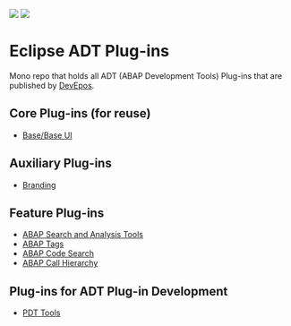 ![](https://img.shields.io/badge/Java-SE17+-green) ![](https://img.shields.io/badge/eclipse-2020--09+-green)

# Eclipse ADT Plug-ins

Mono repo that holds all ADT (ABAP Development Tools) Plug-ins that are published by [DevEpos](https://devepos.com).

## Core Plug-ins (for reuse)

- [Base/Base UI](./core/README.md)

## Auxiliary Plug-ins

- [Branding](./branding/README.md)

## Feature Plug-ins

- [ABAP Search and Analysis Tools](./features/search-tools/README.md)
- [ABAP Tags](./features/tags/README.md)
- [ABAP Code Search](./features/code-search/README.md)
- [ABAP Call Hierarchy](./features/call-hierarchy/README.md)

## Plug-ins for ADT Plug-in Development

- [PDT Tools](./features/pdt-tools/README.md)
